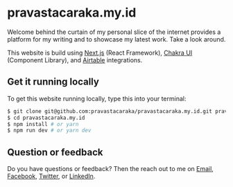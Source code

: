 # pravastacaraka.my.id

Welcome behind the curtain of my personal slice of the internet provides a platform for my writing and to showcase my latest work. Take a look around.

This website is build using [Next.js](https://nextjs.org) (React Framework), [Chakra UI](https://chakra-ui.com) (Component Library), and [Airtable](https://www.airtable.com/) integrations.

## Get it running locally

To get this website running locally, type this into your terminal:

```bash
$ git clone git@github.com:pravastacaraka/pravastacaraka.my.id.git pravastacaraka.my.id
$ cd pravastacaraka.my.id
$ npm install # or yarn
$ npm run dev # or yarn dev
```

## Question or feedback

Do you have questions or feedback? Then the reach out to me on [Email](mailto:raka@pravastacaraka.my.id), [Facebook](https://facebook.com/pravastacaraka), [Twitter](https://twitter.com/pravastacaraka), or [LinkedIn](https://www.linkedin.com/in/pravastacaraka).
